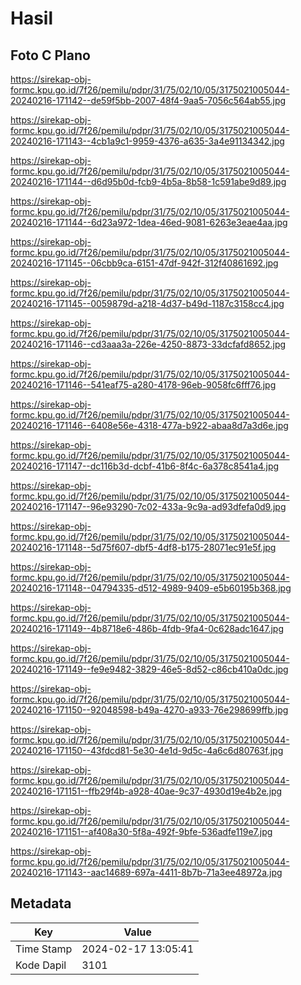 # Hasil

## Foto C Plano

https://sirekap-obj-formc.kpu.go.id/7f26/pemilu/pdpr/31/75/02/10/05/3175021005044-20240216-171142--de59f5bb-2007-48f4-9aa5-7056c564ab55.jpg

https://sirekap-obj-formc.kpu.go.id/7f26/pemilu/pdpr/31/75/02/10/05/3175021005044-20240216-171143--4cb1a9c1-9959-4376-a635-3a4e91134342.jpg

https://sirekap-obj-formc.kpu.go.id/7f26/pemilu/pdpr/31/75/02/10/05/3175021005044-20240216-171144--d6d95b0d-fcb9-4b5a-8b58-1c591abe9d89.jpg

https://sirekap-obj-formc.kpu.go.id/7f26/pemilu/pdpr/31/75/02/10/05/3175021005044-20240216-171144--6d23a972-1dea-46ed-9081-6263e3eae4aa.jpg

https://sirekap-obj-formc.kpu.go.id/7f26/pemilu/pdpr/31/75/02/10/05/3175021005044-20240216-171145--06cbb9ca-6151-47df-942f-312f40861692.jpg

https://sirekap-obj-formc.kpu.go.id/7f26/pemilu/pdpr/31/75/02/10/05/3175021005044-20240216-171145--0059879d-a218-4d37-b49d-1187c3158cc4.jpg

https://sirekap-obj-formc.kpu.go.id/7f26/pemilu/pdpr/31/75/02/10/05/3175021005044-20240216-171146--cd3aaa3a-226e-4250-8873-33dcfafd8652.jpg

https://sirekap-obj-formc.kpu.go.id/7f26/pemilu/pdpr/31/75/02/10/05/3175021005044-20240216-171146--541eaf75-a280-4178-96eb-9058fc6fff76.jpg

https://sirekap-obj-formc.kpu.go.id/7f26/pemilu/pdpr/31/75/02/10/05/3175021005044-20240216-171146--6408e56e-4318-477a-b922-abaa8d7a3d6e.jpg

https://sirekap-obj-formc.kpu.go.id/7f26/pemilu/pdpr/31/75/02/10/05/3175021005044-20240216-171147--dc116b3d-dcbf-41b6-8f4c-6a378c8541a4.jpg

https://sirekap-obj-formc.kpu.go.id/7f26/pemilu/pdpr/31/75/02/10/05/3175021005044-20240216-171147--96e93290-7c02-433a-9c9a-ad93dfefa0d9.jpg

https://sirekap-obj-formc.kpu.go.id/7f26/pemilu/pdpr/31/75/02/10/05/3175021005044-20240216-171148--5d75f607-dbf5-4df8-b175-28071ec91e5f.jpg

https://sirekap-obj-formc.kpu.go.id/7f26/pemilu/pdpr/31/75/02/10/05/3175021005044-20240216-171148--04794335-d512-4989-9409-e5b60195b368.jpg

https://sirekap-obj-formc.kpu.go.id/7f26/pemilu/pdpr/31/75/02/10/05/3175021005044-20240216-171149--4b8718e6-486b-4fdb-9fa4-0c628adc1647.jpg

https://sirekap-obj-formc.kpu.go.id/7f26/pemilu/pdpr/31/75/02/10/05/3175021005044-20240216-171149--fe9e9482-3829-46e5-8d52-c86cb410a0dc.jpg

https://sirekap-obj-formc.kpu.go.id/7f26/pemilu/pdpr/31/75/02/10/05/3175021005044-20240216-171150--92048598-b49a-4270-a933-76e298699ffb.jpg

https://sirekap-obj-formc.kpu.go.id/7f26/pemilu/pdpr/31/75/02/10/05/3175021005044-20240216-171150--43fdcd81-5e30-4e1d-9d5c-4a6c6d80763f.jpg

https://sirekap-obj-formc.kpu.go.id/7f26/pemilu/pdpr/31/75/02/10/05/3175021005044-20240216-171151--ffb29f4b-a928-40ae-9c37-4930d19e4b2e.jpg

https://sirekap-obj-formc.kpu.go.id/7f26/pemilu/pdpr/31/75/02/10/05/3175021005044-20240216-171151--af408a30-5f8a-492f-9bfe-536adfe119e7.jpg

https://sirekap-obj-formc.kpu.go.id/7f26/pemilu/pdpr/31/75/02/10/05/3175021005044-20240216-171143--aac14689-697a-4411-8b7b-71a3ee48972a.jpg


## Metadata

| Key        | Value               |
| ---------- | ------------------- |
| Time Stamp | 2024-02-17 13:05:41 |
| Kode Dapil | 3101                |



